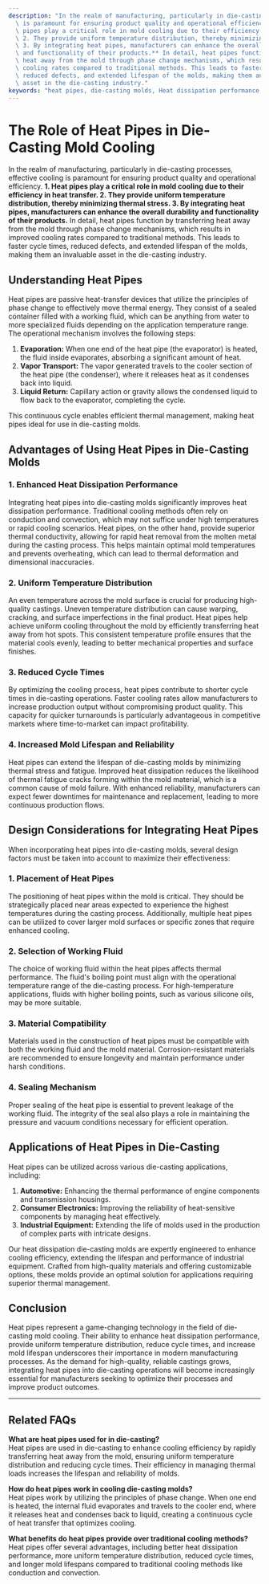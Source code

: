 ```yaml
---
description: "In the realm of manufacturing, particularly in die-casting processes, effective cooling\
  \ is paramount for ensuring product quality and operational efficiency. **1. Heat\
  \ pipes play a critical role in mold cooling due to their efficiency in heat transfer.\
  \ 2. They provide uniform temperature distribution, thereby minimizing thermal stress.\
  \ 3. By integrating heat pipes, manufacturers can enhance the overall durability\
  \ and functionality of their products.** In detail, heat pipes function by transferring\
  \ heat away from the mold through phase change mechanisms, which results in improved\
  \ cooling rates compared to traditional methods. This leads to faster cycle times,\
  \ reduced defects, and extended lifespan of the molds, making them an invaluable\
  \ asset in the die-casting industry."
keywords: "heat pipes, die-casting molds, Heat dissipation performance, Die casting process"
---
```

# The Role of Heat Pipes in Die-Casting Mold Cooling

In the realm of manufacturing, particularly in die-casting processes, effective cooling is paramount for ensuring product quality and operational efficiency. **1. Heat pipes play a critical role in mold cooling due to their efficiency in heat transfer. 2. They provide uniform temperature distribution, thereby minimizing thermal stress. 3. By integrating heat pipes, manufacturers can enhance the overall durability and functionality of their products.** In detail, heat pipes function by transferring heat away from the mold through phase change mechanisms, which results in improved cooling rates compared to traditional methods. This leads to faster cycle times, reduced defects, and extended lifespan of the molds, making them an invaluable asset in the die-casting industry.

## **Understanding Heat Pipes**

Heat pipes are passive heat-transfer devices that utilize the principles of phase change to effectively move thermal energy. They consist of a sealed container filled with a working fluid, which can be anything from water to more specialized fluids depending on the application temperature range. The operational mechanism involves the following steps:

1. **Evaporation:** When one end of the heat pipe (the evaporator) is heated, the fluid inside evaporates, absorbing a significant amount of heat.
2. **Vapor Transport:** The vapor generated travels to the cooler section of the heat pipe (the condenser), where it releases heat as it condenses back into liquid.
3. **Liquid Return:** Capillary action or gravity allows the condensed liquid to flow back to the evaporator, completing the cycle.

This continuous cycle enables efficient thermal management, making heat pipes ideal for use in die-casting molds.

## **Advantages of Using Heat Pipes in Die-Casting Molds**

### **1. Enhanced Heat Dissipation Performance**

Integrating heat pipes into die-casting molds significantly improves heat dissipation performance. Traditional cooling methods often rely on conduction and convection, which may not suffice under high temperatures or rapid cooling scenarios. Heat pipes, on the other hand, provide superior thermal conductivity, allowing for rapid heat removal from the molten metal during the casting process. This helps maintain optimal mold temperatures and prevents overheating, which can lead to thermal deformation and dimensional inaccuracies.

### **2. Uniform Temperature Distribution**

An even temperature across the mold surface is crucial for producing high-quality castings. Uneven temperature distribution can cause warping, cracking, and surface imperfections in the final product. Heat pipes help achieve uniform cooling throughout the mold by efficiently transferring heat away from hot spots. This consistent temperature profile ensures that the material cools evenly, leading to better mechanical properties and surface finishes.

### **3. Reduced Cycle Times**

By optimizing the cooling process, heat pipes contribute to shorter cycle times in die-casting operations. Faster cooling rates allow manufacturers to increase production output without compromising product quality. This capacity for quicker turnarounds is particularly advantageous in competitive markets where time-to-market can impact profitability.

### **4. Increased Mold Lifespan and Reliability**

Heat pipes can extend the lifespan of die-casting molds by minimizing thermal stress and fatigue. Improved heat dissipation reduces the likelihood of thermal fatigue cracks forming within the mold material, which is a common cause of mold failure. With enhanced reliability, manufacturers can expect fewer downtimes for maintenance and replacement, leading to more continuous production flows.

## **Design Considerations for Integrating Heat Pipes**

When incorporating heat pipes into die-casting molds, several design factors must be taken into account to maximize their effectiveness:

### **1. Placement of Heat Pipes**

The positioning of heat pipes within the mold is critical. They should be strategically placed near areas expected to experience the highest temperatures during the casting process. Additionally, multiple heat pipes can be utilized to cover larger mold surfaces or specific zones that require enhanced cooling.

### **2. Selection of Working Fluid**

The choice of working fluid within the heat pipes affects thermal performance. The fluid's boiling point must align with the operational temperature range of the die-casting process. For high-temperature applications, fluids with higher boiling points, such as various silicone oils, may be more suitable.

### **3. Material Compatibility**

Materials used in the construction of heat pipes must be compatible with both the working fluid and the mold material. Corrosion-resistant materials are recommended to ensure longevity and maintain performance under harsh conditions.

### **4. Sealing Mechanism**

Proper sealing of the heat pipe is essential to prevent leakage of the working fluid. The integrity of the seal also plays a role in maintaining the pressure and vacuum conditions necessary for efficient operation.

## **Applications of Heat Pipes in Die-Casting**

Heat pipes can be utilized across various die-casting applications, including:

1. **Automotive:** Enhancing the thermal performance of engine components and transmission housings.
2. **Consumer Electronics:** Improving the reliability of heat-sensitive components by managing heat effectively.
3. **Industrial Equipment:** Extending the life of molds used in the production of complex parts with intricate designs.

Our heat dissipation die-casting molds are expertly engineered to enhance cooling efficiency, extending the lifespan and performance of industrial equipment. Crafted from high-quality materials and offering customizable options, these molds provide an optimal solution for applications requiring superior thermal management. 

## **Conclusion**

Heat pipes represent a game-changing technology in the field of die-casting mold cooling. Their ability to enhance heat dissipation performance, provide uniform temperature distribution, reduce cycle times, and increase mold lifespan underscores their importance in modern manufacturing processes. As the demand for high-quality, reliable castings grows, integrating heat pipes into die-casting operations will become increasingly essential for manufacturers seeking to optimize their processes and improve product outcomes.

---

## Related FAQs

**What are heat pipes used for in die-casting?**  
Heat pipes are used in die-casting to enhance cooling efficiency by rapidly transferring heat away from the mold, ensuring uniform temperature distribution and reducing cycle times. Their efficiency in managing thermal loads increases the lifespan and reliability of molds.

**How do heat pipes work in cooling die-casting molds?**  
Heat pipes work by utilizing the principles of phase change. When one end is heated, the internal fluid evaporates and travels to the cooler end, where it releases heat and condenses back to liquid, creating a continuous cycle of heat transfer that optimizes cooling.

**What benefits do heat pipes provide over traditional cooling methods?**  
Heat pipes offer several advantages, including better heat dissipation performance, more uniform temperature distribution, reduced cycle times, and longer mold lifespans compared to traditional cooling methods like conduction and convection.

